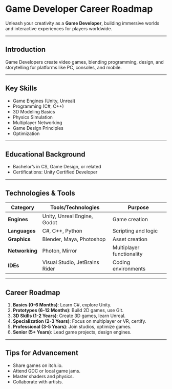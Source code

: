 # Game Developer Career Roadmap

Unleash your creativity as a **Game Developer**, building immersive worlds and interactive experiences for players worldwide.

---

## Introduction
Game Developers create video games, blending programming, design, and storytelling for platforms like PC, consoles, and mobile.

---

## Key Skills
- Game Engines (Unity, Unreal)
- Programming (C#, C++)
- 3D Modeling Basics
- Physics Simulation
- Multiplayer Networking
- Game Design Principles
- Optimization

---

## Educational Background
- Bachelor’s in CS, Game Design, or related
- Certifications: Unity Certified Developer

---

## Technologies & Tools
| **Category**         | **Tools/Technologies**                     | **Purpose**                        |
|----------------------|--------------------------------------------|------------------------------------|
| **Engines**          | Unity, Unreal Engine, Godot                | Game creation                     |
| **Languages**        | C#, C++, Python                            | Scripting and logic               |
| **Graphics**         | Blender, Maya, Photoshop                   | Asset creation                    |
| **Networking**       | Photon, Mirror                             | Multiplayer functionality         |
| **IDEs**             | Visual Studio, JetBrains Rider             | Coding environments               |

---

## Career Roadmap
1. **Basics (0-6 Months)**: Learn C#, explore Unity.  
2. **Prototypes (6-12 Months)**: Build 2D games, use Git.  
3. **3D Skills (1-2 Years)**: Create 3D games, learn Unreal.  
4. **Specialization (2-3 Years)**: Focus on multiplayer or VR, certify.  
5. **Professional (3-5 Years)**: Join studios, optimize games.  
6. **Senior (5+ Years)**: Lead game projects, design engines.

---

## Tips for Advancement
- Share games on itch.io.
- Attend GDC or local game jams.
- Master shaders and physics.
- Collaborate with artists.